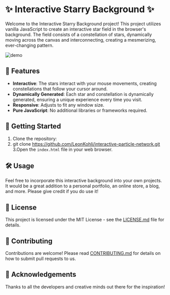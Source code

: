 # ✨ Interactive Starry Background ✨

Welcome to the Interactive Starry Background project! This project utilizes vanilla JavaScript to create an interactive star field in the browser's background. The field consists of a constellation of stars, dynamically moving across the canvas and interconnecting, creating a mesmerizing, ever-changing pattern.

![demo](https://github.com/LeonKohli/interactive-particle-network/assets/98176333/73b8c8cb-50a1-494d-b65a-88bcffbf2917)


## 🎉 Features

- **Interactive**: The stars interact with your mouse movements, creating constellations that follow your cursor around.
- **Dynamically Generated**: Each star and constellation is dynamically generated, ensuring a unique experience every time you visit.
- **Responsive**: Adjusts to fit any window size.
- **Pure JavaScript**: No additional libraries or frameworks required.

## 🚀 Getting Started

1. Clone the repository:
2. git clone https://github.com/LeonKohli/interactive-particle-network.git
3.Open the `index.html` file in your web browser.

## 🛠️ Usage

Feel free to incorporate this interactive background into your own projects. It would be a great addition to a personal portfolio, an online store, a blog, and more. Please give credit if you do use it!

## 📄 License

This project is licensed under the MIT License - see the [LICENSE.md](LICENSE.md) file for details.

## 👥 Contributing

Contributions are welcome! Please read [CONTRIBUTING.md](CONTRIBUTING.md) for details on how to submit pull requests to us.

## 🙏 Acknowledgements

Thanks to all the developers and creative minds out there for the inspiration!
